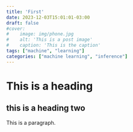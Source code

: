 ```yaml
---
title: 'First'
date: 2023-12-03T15:01:01-03:00
draft: false 
#cover:
#    image: img/phone.jpg
#    alt: 'This is a post image' 
#    caption: 'This is the caption'
tags: ["machine", "learning"]
categories: ["machine learning", "inference"]
---
```


# This is a heading
## this is a heading two

This is a paragraph.

